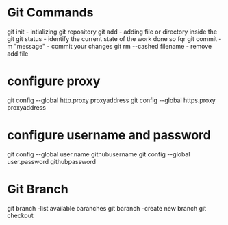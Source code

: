 Git Commands
============

git init - intializing git repository
git add - adding file or directory inside the git
git status - identify the current state of the work done so fqr
git commit -m "message" - commit your changes 
git rm --cashed filename - remove add file

configure proxy
===============
git config --global http.proxy proxyaddress
git config --global https.proxy proxyaddress

configure username and password
===============================
git config --global user.name githubusername
git config --global user.password githubpassword

Git Branch
===========================
git branch -list available baranches
git baranch <branchname> -create new branch
git checkout <branchname>

